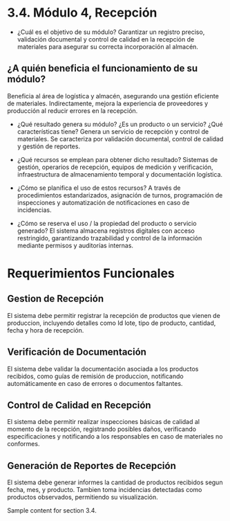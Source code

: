 # 3.4. Módulo 4, Recepción

- ¿Cuál es el objetivo de su módulo?
Garantizar un registro preciso, validación documental y control de calidad en la recepción de materiales para asegurar su correcta incorporación al almacén.

## ¿A quién beneficia el funcionamiento de su módulo?
Beneficia al área de logística y almacén, asegurando una gestión eficiente de materiales. Indirectamente, mejora la experiencia de proveedores y producción al reducir errores en la recepción.

- ¿Qué resultado genera su módulo? ¿Es un producto o un servicio? ¿Qué características tiene?
Genera un servicio de recepción y control de materiales. Se caracteriza por validación documental, control de calidad y gestión de reportes.

- ¿Qué recursos se emplean para obtener dicho resultado?
Sistemas de gestión, operarios de recepción, equipos de medición y verificación, infraestructura de almacenamiento temporal y documentación logística.

- ¿Cómo se planifica el uso de estos recursos?
A través de procedimientos estandarizados, asignación de turnos, programación de inspecciones y automatización de notificaciones en caso de incidencias.

- ¿Cómo se reserva el uso / la propiedad del producto o servicio generado?
El sistema almacena registros digitales con acceso restringido, garantizando trazabilidad y control de la información mediante permisos y auditorías internas.
# Requerimientos Funcionales  

## Gestion de Recepción  
El sistema debe permitir registrar la recepción de productos que vienen de produccion, incluyendo detalles como Id lote, tipo de producto, cantidad, fecha y hora de recepción.

## Verificación de Documentación  
El sistema debe validar la documentación asociada a los productos recibidos, como guías de remisión de produccion, notificando automáticamente en caso de errores o documentos faltantes.  

## Control de Calidad en Recepción  
El sistema debe permitir realizar inspecciones básicas de calidad al momento de la recepción, registrando posibles daños, verificando especificaciones y notificando a los responsables en caso de materiales no conformes.  

## Generación de Reportes de Recepción  
El sistema debe generar informes la cantidad de productos recibidos segun fecha, mes, y producto. Tambien toma incidencias detectadas como productos observados,  permitiendo su visualización.  


Sample content for section 3.4.
